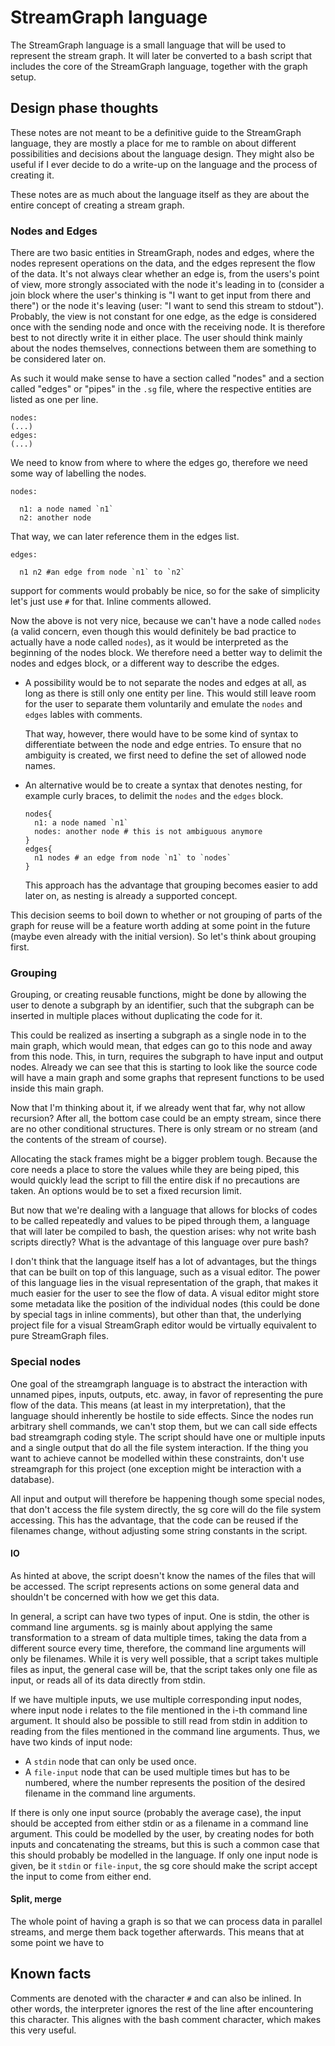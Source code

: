 # StreamGraph language

The StreamGraph language is a small language that will be used to represent the stream graph. It will later be converted to a bash script that includes the core of the StreamGraph language, together with the graph setup.

## Design phase thoughts

These notes are not meant to be a definitive guide to the StreamGraph language, they are mostly a place for me to ramble on about different possibilities and decisions about the language design. They might also be useful if I ever decide to do a write-up on the language and the process of creating it.

These notes are as much about the language itself as they are about the entire concept of creating a stream graph.

### Nodes and Edges

There are two basic entities in StreamGraph, nodes and edges, where the nodes represent operations on the data, and the edges represent the flow of the data. It's not always clear whether an edge is, from the users's point of view, more strongly associated with the node it's leading in to (consider a join block where the user's thinking is "I want to get input from there and there") or the node it's leaving (user: "I want to send this stream to stdout"). Probably, the view is not constant for one edge, as the edge is considered once with the sending node and once with the receiving node. It is therefore best to not directly write it in either place. The user should think mainly about the nodes themselves, connections between them are something to be considered later on.

As such it would make sense to have a section called "nodes" and a section called "edges" or "pipes" in the `.sg` file, where the respective entities are listed as one per line.

```
nodes:
(...)
edges:
(...)
```

We need to know from where to where the edges go, therefore we need some way of labelling the nodes.
```
nodes:

  n1: a node named `n1`
  n2: another node
```

That way, we can later reference them in the edges list.
```
edges:

  n1 n2 #an edge from node `n1` to `n2`
```

support for comments would probably be nice, so for the sake of simplicity let's just use `#` for that. Inline comments allowed.

Now the above is not very nice, because we can't have a node called `nodes` (a valid concern, even though this would definitely be bad practice to actually have a node called `nodes`), as it would be interpreted as the beginning of the nodes block. We therefore need a better way to delimit the nodes and edges block, or a different way to describe the edges.

* A possibility would be to not separate the nodes and edges at all, as long as there is still only one entity per line. This would still leave room for the user to separate them voluntarily and emulate the `nodes` and `edges` lables with comments.

  That way, however, there would have to be some kind of syntax to differentiate between the node and edge entries. To ensure that no ambiguity is created, we first need to define the set of allowed node names.

* An alternative would be to create a syntax that denotes nesting, for example curly braces, to delimit the `nodes` and the `edges` block.
  ```
  nodes{
    n1: a node named `n1`
    nodes: another node # this is not ambiguous anymore
  }
  edges{
    n1 nodes # an edge from node `n1` to `nodes`
  }
  ```
  This approach has the advantage that grouping becomes easier to add later on, as nesting is already a supported concept.

This decision seems to boil down to whether or not grouping of parts of the graph for reuse will be a feature worth adding at some point in the future (maybe even already with the initial version). So let's think about grouping first.

### Grouping

Grouping, or creating reusable functions, might be done by allowing the user to denote a subgraph by an identifier, such that the subgraph can be inserted in multiple places without duplicating the code for it.

This could be realized as inserting a subgraph as a single node in to the main graph, which would mean, that edges can go to this node and away from this node. This, in turn, requires the subgraph to have input and output nodes. Already we can see that this is starting to look like the source code will have a main graph and some graphs that represent functions to be used inside this main graph.

Now that I'm thinking about it, if we already went that far, why not allow recursion? After all, the bottom case could be an empty stream, since there are no other conditional structures. There is only stream or no stream (and the contents of the stream of course).

Allocating the stack frames might be a bigger problem tough. Because the core needs a place to store the values while they are being piped, this would quickly lead the script to fill the entire disk if no precautions are taken. An options would be to set a fixed recursion limit.

But now that we're dealing with a language that allows for blocks of codes to be called repeatedly and values to be piped through them, a language that will later be compiled to bash, the question arises: why not write bash scripts directly? What is the advantage of this language over pure bash?

I don't think that the language itself has a lot of advantages, but the things that can be built on top of this language, such as a visual editor. The power of this language lies in the visual representation of the graph, that makes it much easier for the user to see the flow of data. A visual editor might store some metadata like the position of the individual nodes (this could be done by special tags in inline comments), but other than that, the underlying project file for a visual StreamGraph editor would be virtually equivalent to pure StreamGraph files.

### Special nodes

One goal of the streamgraph language is to abstract the interaction with unnamed pipes, inputs, outputs, etc. away, in favor of representing the pure flow of the data. This means (at least in my interpretation), that the language should inherently be hostile to side effects. Since the nodes run arbitrary shell commands, we can't stop them, but we can call side effects bad streamgraph coding style. The script should have one or multiple inputs and a single output that do all the file system interaction. If the thing you want to achieve cannot be modelled within these constraints, don't use streamgraph for this project (one exception might be interaction with a database).

All input and output will therefore be happening though some special nodes, that don't access the file system directly, the sg core will do the file system accessing. This has the advantage, that the code can be reused if the filenames change, without adjusting some string constants in the script.

#### IO

As hinted at above, the script doesn't know the names of the files that will be accessed. The script represents actions on some general data and shouldn't be concerned with how we get this data.

In general, a script can have two types of input. One is stdin, the other is command line arguments. sg is mainly about applying the same transformation to a stream of data multiple times, taking the data from a different source every time, therefore, the command line arguments will only be filenames. While it is very well possible, that a script takes multiple files as input, the general case will be, that the script takes only one file as input, or reads all of its data directly from stdin.

If we have multiple inputs, we use multiple corresponding input nodes, where input node i relates to the file mentioned in the i-th command line argument. It should also be possible to still read from stdin in addition to reading from the files mentioned in the command line arguments. Thus, we have two kinds of input node:
* A `stdin` node that can only be used once.
* A `file-input` node that can be used multiple times but has to be numbered, where the number represents the position of the desired filename in the command line arguments.

If there is only one input source (probably the average case), the input should be accepted from either stdin or as a filename in a command line argument. This could be modelled by the user, by creating nodes for both inputs and concatenating the streams, but this is such a common case that this should probably be modelled in the language. If only one input node is given, be it `stdin` or `file-input`, the sg core should make the script accept the input to come from either end.

#### Split, merge

The whole point of having a graph is so that we can process data in parallel streams, and merge them back together afterwards. This means that at some point we have to 

### 

## Known facts

Comments are denoted with the character `#` and can also be inlined. In other words, the interpreter ignores the rest of the line after encountering this character. This alignes with the bash comment character, which makes this very useful.